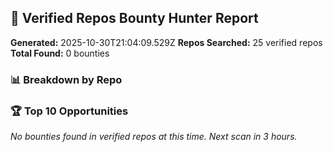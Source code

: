 ## 🎯 Verified Repos Bounty Hunter Report

**Generated:** 2025-10-30T21:04:09.529Z
**Repos Searched:** 25 verified repos
**Total Found:** 0 bounties

### 📊 Breakdown by Repo


### 🏆 Top 10 Opportunities

*No bounties found in verified repos at this time. Next scan in 3 hours.*

